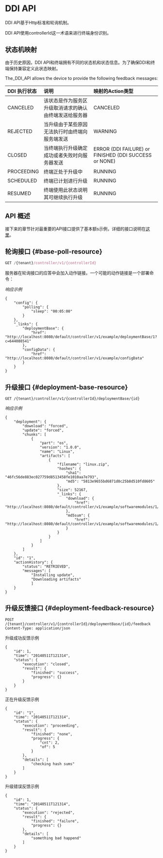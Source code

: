 # DDI API

DDI API基于Http标准和轮询机制。

DDI API使用controllerId这一术语来进行终端身份识别。

## 状态机映射

由于历史原因，DDI API和终端拥有不同的状态机和状态信息。为了确保DDI和终端保持兼容定义此状态映射。

The\_DDI\_API allows the device to provide the following feedback messages:

| DDI 执行状态 | 说明 | 映射的Action类型 |
| :--- | :--- | :--- |
| CANCELED | 该状态是作为服务区升级取消请求的确认由终端发送给服务器 | CANCELED |
| REJECTED | 当升级由于某些原因无法执行时由终端向服务端发送 | WARNING |
| CLOSED | 当终端执行升级确定成功或者失败时向服务器发送 | ERROR \(DDI FAILURE\) or FINISHED \(DDI SUCCESS or NONE\) |
| PROCEEDING | 终端正处于升级中 | RUNNING |
| SCHEDULED | 终端已计划进行升级 | RUNNING |
| RESUMED | 终端使用此状态说明其可继续执行升级 | RUNNING |

## API 概述

接下来的章节针对最重要的API接口提供了基本额s示例，详细的接口说明在[这里](https://docs.bosch-iot-rollouts.com/documentation/rest-api/rootcontroller-api-guide.html)。

## 轮询接口 {#base-poll-resource}

```js
GET /{tenant}/controller/v1/{controllerId}
```

服务器在轮询接口的应答中会加入动作链接。一个可能的动作链接是一个部署命令：

_响应示例_

```
{
    "config": {
        "polling": {
            "sleep": "00:05:00"
        }
    },
    "_links": {
        "deploymentBase": {
            "href": "http://localhost:8080/default/controller/v1/example/deploymentBase/1?c=644088541"
        },
        "configData": {
            "href": "http://localhost:8080/default/controller/v1/example/configData"
        }
    }
}
```

## 升级接口 {#deployment-base-resource}

```
GET /{tenant}/controller/v1/{controllerId}/deploymentBase/{id}
```

_响应示例_

```
{
    "deployment": {
        "download": "forced",
        "update": "forced",
        "chunks": [
            {
                "part": "os",
                "version": "1.0.0",
                "name": "Linux",
                "artifacts": [
                    {
                        "filename": "linux.zip",
                        "hashes": {
                            "sha1": "46fc56de883ec027759d8513458fe1010aa7e793",
                            "md5": "5813e9655bd6871d0c25b8d510fd8605"
                        },
                        "size": 52167,
                        "_links": {
                            "download": {
                                "href": "http://localhost:8080/default/controller/v1/example/softwaremodules/1/artifacts/linux.zip"
                            },
                            "md5sum": {
                                "href": "http://localhost:8080/default/controller/v1/example/softwaremodules/1/artifacts/linux.zip.MD5SUM"
                            }
                        }
                    }
                ]
            }
        ]
    },
    "id": "1",
    "actionHistory": {
        "status": "RETRIEVED",
        "messages": [
            "Installing update",
            "Downloading artifacts"
            ]
    }
}
```

## 升级反馈接口 {#deployment-feedback-resource}

```
POST /{tenant}/controller/v1/{controllerId}/deploymentBase/{id}/feedback
Content-Type: application/json
```

升级成功反馈示例

```
{
    "id": 1,
    "time": "20140511T121314",
    "status": {
        "execution": "closed",
        "result": {
            "finished": "success",
            "progress": {}
        }
    }
}
```

正在升级反馈示例

```
{
    "id": "1",
    "time": "20140511T121314",
    "status": {
        "execution": "proceeding",
        "result": {
            "finished": "none",
            "progress": {
                "cnt": 2,
                "of": 5
            }
        },
        "details": [
            "checking hash sums"
        ]
    }
}
```

升级错误反馈示例

```
{
    "id": 1,
    "time": "20140511T121314",
    "status": {
        "execution": "rejected",
        "result": {
            "finished": "failure",
            "progress": {}
        },
        "details": [
            "something bad happend"
        ]
    }
}
```



